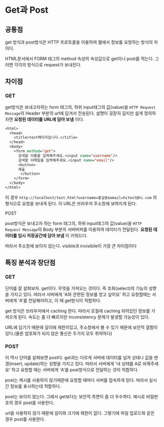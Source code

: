 # Get과 Post

## 공통점

get 방식과 post방식은 HTTP 프로토콜을 이용하여 웹에서 정보를 요청하는 방식의 차이다. 

HTML문서에서 FORM 태그의 method 속성의 속성값으로 get이나 post를 적는다. 그러면 각각의 방식으로 request가 보내진다.



## 차이점

### GET

get방식은 보내고자하는 form 태그의, 하위 input태그의 값(value)을 `HTTP Request Message`의 Header 부분의 url에 담겨서 전송된다.  설명이 굉장히 길지만 쉽게 정의하자면 **요청된 데이터를 URL에 담아 보냄** 이다.

```jsp
<html>
  <head>
    <title>test페이지입니다.</title>
  </head>
  <body>
    <form method="get">
      검색할 이름을 입력해주세요.<input name="username"/>
      검색할 이메일을 입력해주세요.<input name="email"/>
      <button>
      제출
       </button>
    </form>
  </body>
</html>
```

이 경우 `http://localhost/test.html?username=홍길동&email=hitest@hi.com` 의 형식으로 요청을 보내게 된다. 이 URL은 브라우저 주소창에 보여지게 된다.

POST

post방식은 보내고자 하는 form 태그의, 하위 input태그의 값(value)을 `HTTP Request Message`의 Body 부분의 서버버퍼를 이용하여 데이터가 전달된다. **요청된 데이터를 임시 저장공간에 담아 보냄** 이 키워드다.

따라서 주소창에 보이지 않는다. visible과 invisibile이 가장 큰 차이점이다

## 특징 분석과 장단점

### GET

단어를 잘 살펴보자. get이다. 무엇을 가져오는 것이다. 즉 조회(select)의 기능의 성향을 가지고 있다. 따라서 서버에게 'A와 관련된 정보를 얻고 싶어요' 하고 요청할때는 서버에게 'A'를 전달해야하고, 이 때 get방식이 적합하다.

get 방식은 브라우저에서 caching 한다. 따라서 로컬에 caching 되어있던 정보를 가져오게 된다. 속도는 좀 더 빠르지만 inconsistency 문제가 발생할 가능성이 있다.

URL에 담기기 때문에 길이에 제한이있고, 주소창에서 볼 수 있기 때문에 보안적 결함이 있다.(물론 암호화가 되지 않은 통신은 두가지 모두 취약하다)

### POST

이 역시 단어를 살펴보면 post다. get과는 다르게 서버에 데이터를 넘겨 상태나 값을 변경(insert, update)하는 성향을 가지고 있다. 따라서 서버에게 '내 상태를 A로 바꿔주세요' 하고 요청할 때는 서버에게 'A'를 post방식으로 전달하는 것이 적합하다. 

post는 캐시를 사용하지 않기때문에 요청할 때마다 서버를 접속하게 된다. 따라서 실시간 정보를 표시하는데 적합하다.

post는 보이지 않는다. 그래서 get보다는 보안적 측면이 좀 더 우수하다. 예시로 비밀번호의 경우 post를 사용한다.

url을 사용하지 않기 때문에 길이와 크기에 제한이 없다. 그렇기에 파일 업로드와 같은 경우 post를 사용한다.



